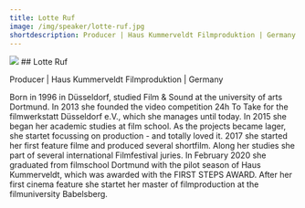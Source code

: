 ```yaml
---
title: Lotte Ruf
image: /img/speaker/lotte-ruf.jpg
shortdescription: Producer | Haus Kummerveldt Filmproduktion | Germany
---
```

<img src="/img/speaker/lotte-ruf.jpg">
## Lotte Ruf

Producer | Haus Kummerveldt Filmproduktion | Germany

Born in 1996 in Düsseldorf, studied Film & Sound at the university of arts Dortmund. In 2013 she founded the video competition 24h To Take for the filmwerkstatt Düsseldorf e.V., which she manages until today. In 2015 she began her academic studies at film school. As the projects became lager, she startet focussing on production - and totally loved it. 2017 she started her first feature filme and produced several shortfilm. Along her studies she part of several international Filmfestival juries. In February 2020 she graduated from filmschool Dortmund with the pilot season of Haus Kummerveldt, which was awarded with the FIRST STEPS AWARD. After her first cinema feature she startet her master of filmproduction at the filmuniversity Babelsberg.